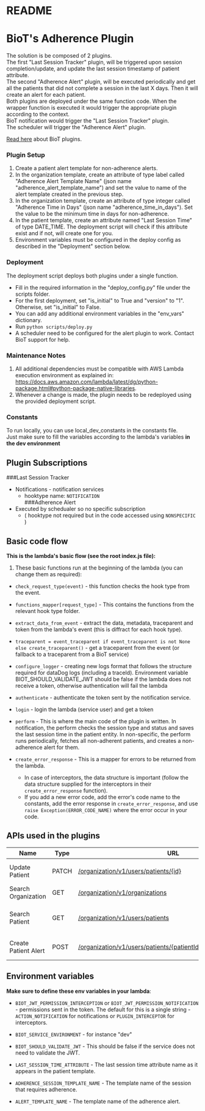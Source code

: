 # README

# BioT's Adherence Plugin

The solution is be composed of 2 plugins.   
The first "Last Session Tracker" plugin, will be triggered upon session completion/update, and update the last session timestamp of patient attribute.     
The second "Adherence Alert" plugin, will be executed periodically and get all the patients that did not complete a session in the last X days. Then it will create an alert for each patient.     
Both plugins are deployed under the same function code. When the wrapper function is executed it would trigger the appropriate plugin according to the context.     
BioT notification would trigger the "Last Session Tracker" plugin.    
The scheduler will trigger the "Adherence Alert" plugin.  

[Read here](https://docs.biot-med.com/docs/biot-plugins) about BioT plugins.

### Plugin Setup
1. Create a patient alert template for non-adherence alerts.   
2. In the organization template, create an attribute of type label called "Adherence Alert Template Name" (json name "adherence_alert_template_name") and set the value to name of the alert template created in the previous step.   
3. In the organization template, create an attribute of type integer called "Adherence Time in Days" (json name "adherence_time_in_days"). Set the value to be the minimum time in days for non-adherence.   
4. In the patient template, create an attribute named "Last Session Time" of type DATE_TIME. The deployment script will check if this attribute exist and if not, will create one for you.   
5. Environment variables must be configured in the deploy config as described in the "Deployment" section below.   
   
### Deployment   
The deployment script deploys both plugins under a single function.      
- Fill in the required information in the "deploy_config.py" file under the scripts folder.   
- For the first deployment, set "is_initial" to True and "version" to "1". Otherwise, set "is_initial" to False.   
- You can add any additional environment variables in the "env_vars" dictionary.   
- Run `python scripts/deploy.py`   
- A scheduler need to be configured for the alert plugin to work. Contact BioT support for help.   

### Maintenance Notes   
1. All additional dependencies must be compatible with AWS Lambda execution environment as explained in: https://docs.aws.amazon.com/lambda/latest/dg/python-package.html#python-package-native-libraries.   
2. Whenever a change is made, the plugin needs to be redeployed using the provided deployment script.   

### Constants   
To run locally, you can use local_dev_constants in the constants file.   
Just make sure to fill the variables according to the lambda's variables **in the dev environment**   

## Plugin Subscriptions 
###Last Session Tracker   
- Notifications - notification services   
  - hooktype name: `NOTIFICATION`   
###Adherence Alert   
- Executed by schedualer so no specific subscription    
  - ( hooktype not required but in the code accessed using `NONSPECIFIC` )   

## Basic code flow

**This is the lambda's basic flow (see the root index.js file):**

1. These basic functions run at the beginning of the lambda (you can change them as required):

- `check_request_type(event)` - this function checks the hook type from the event. 

- `functions_mapper[request_type]` - This contains the functions from the relevant hook type folder. 

- `extract_data_from_event` - extract the data, metadata, traceparent and token from the lambda's event (this is diffract for each hook type).

- `traceparent = event_traceparent if event_traceparent is not None else create_traceparent()` - get a traceparent from the event (or fallback to a traceparent from a BioT service)

- `configure_logger` - creating new logs format that follows the structure required for dataDog logs (including a traceId). Environment variable BIOT_SHOULD_VALIDATE_JWT should be false if the lambda does not receive a token, otherwise authentication will fail the lambda

- `authenticate` - authenticate the token sent by the notification service.

- `login` - login the lambda (service user) and get a token

- `perform` - This is where the main code of the plugin is written. In notification, the perform checks the session type and status and saves the last session time in the patient entity. In non-specific, the perform runs periodically, fetches all non-adherent patients, and creates a non-adherence alert for them. 

- `create_error_response` - This is a mapper for errors to be returned from the lambda.
  - In case of interceptors, the data structure is important (follow the data structure supplied for the interceptors in their `create_error_response` function).
  - If you add a new error code, add the error's code name to the constants, add the error response in `create_error_response`, and use `raise Exception(ERROR_CODE_NAME)` where the error occur in your code.

## APIs used in the plugins
| Name                 | Type  | URL                                                                                                                                  | Description                       |
|----------------------|-------|--------------------------------------------------------------------------------------------------------------------------------------|-----------------------------------|
| Update Patient       | PATCH | [/organization/v1/users/patients/{id}](https://docs.biot-med.com/reference/updatepatient)                                            | Update the last session timestamp |
| Search Organization  | GET   | [/organization/v1/organizations](https://docs.biot-med.com/reference/searchorganizations)                                            | Get all organizations             |
| Search Patient       | GET   | [/organization/v1/users/patients](https://docs.biot-med.com/reference/searchpatients)                                                | Search for non-adherent patients  |
| Create Patient Alert | POST  | [/organization/v1/users/patients/{patientId}/alerts/{templateName}](https://docs.biot-med.com/reference/createalertbytemplatename-1) | Generate an alert for a patient   |


## Environment variables
**Make sure to define these env variables in your lambda**:

- `BIOT_JWT_PERMISSION_INTERCEPTION` or `BIOT_JWT_PERMISSION_NOTIFICATION` - permissions sent in the token.
  The default for this is a single string - `ACTION_NOTIFICATION` for notifications or `PLUGIN_INTERCEPTOR` for interceptors.

- `BIOT_SERVICE_ENVIRONMENT` - for instance "dev"

- `BIOT_SHOULD_VALIDATE_JWT` - This should be false if the service does not need to validate the JWT.

- `LAST_SESSION_TIME_ATTRIBUTE` - The last session time attribute name as it appears in the patient template.

- `ADHERENCE_SESSION_TEMPLATE_NAME` - The template name of the session that requires adherence.

- `ALERT_TEMPLATE_NAME` - The template name of the adherence alert.